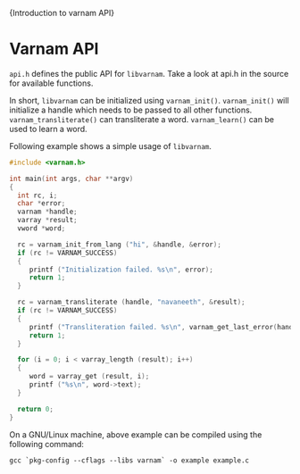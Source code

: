 {Introduction to varnam API}

# Varnam API

`api.h` defines the public API for `libvarnam`. Take a look at api.h in the source for available functions.

In short, `libvarnam` can be initialized using `varnam_init()`. `varnam_init()` will initialize a handle which needs to be passed to all other functions. `varnam_transliterate()` can transliterate a word. `varnam_learn()` can be used to learn a word. 

Following example shows a simple usage of `libvarnam`.

```c
#include <varnam.h>

int main(int args, char **argv)
{
  int rc, i;
  char *error;
  varnam *handle;
  varray *result;
  vword *word;

  rc = varnam_init_from_lang ("hi", &handle, &error);
  if (rc != VARNAM_SUCCESS)
  {
     printf ("Initialization failed. %s\n", error);
     return 1;
  }

  rc = varnam_transliterate (handle, "navaneeth", &result);
  if (rc != VARNAM_SUCCESS)
  {
     printf ("Transliteration failed. %s\n", varnam_get_last_error(handle));
     return 1;
  }

  for (i = 0; i < varray_length (result); i++)
  {
     word = varray_get (result, i);
     printf ("%s\n", word->text);
  }

  return 0;
}
```

On a GNU/Linux machine, above example can be compiled using the following command:

```shell
gcc `pkg-config --cflags --libs varnam` -o example example.c
```